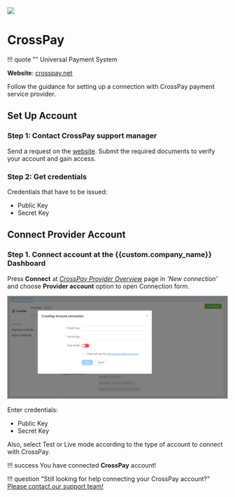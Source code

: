 <img src="https://static.openfintech.io/payment_providers/name/logo.svg?w=400" width="400px" >

# CrossPay

!!! quote ""
    Universal Payment System

**Website**: [crosspay.net](https://crosspay.net/)

Follow the guidance for setting up a connection with CrossPay payment service provider.

## Set Up Account

### Step 1: Contact CrossPay support manager

Send a request on the [website](https://crosspay.net/). Submit the required documents to verify your account and gain access.

### Step 2: Get credentials

Credentials that have to be issued:

* Public Key
* Secret Key

## Connect Provider Account

### Step 1. Connect account at the {{custom.company_name}} Dashboard

Press **Connect** at [*CrossPay Provider Overview*]({{custom.dashboard_base_url}}connect-directory/payment-providers/crosspay/general) page in *'New connection'* and choose **Provider account** option to open Connection form.

![Connect](images/provider-account.png)

Enter credentials:

* Public Key
* Secret Key

Also, select Test or Live mode according to the type of account to connect with CrossPay.

!!! success
    You have connected **CrossPay** account!

<!--

## Connect H2H Merchant Account

### Step 1. Connect H2H account at the {{custom.company_name}} Dashboard

Press **Connect** at [*CrossPay Provider Overview*]({{custom.dashboard_base_url}}connect-directory/payment-providers/CrossPay/general) page in *'New connection'* and choose **H2H Merchant account** option to open Connection form.

![Connect](images/h2h-merchant-account.png)

Enter credentials:

[//]: # (Select Test or Live mode according to the type of account to connect with CrossPay.)

Choose Currency and Features. You can set these parameters according to available currencies and features for your CrossPay account, but it is necessary to check details of the connection with your {{custom.company_name}} account manager.

!!! success
    You have connected **CrossPay** H2H merchant account!

-->

!!! question "Still looking for help connecting your CrossPay account?"
    <!--email_off-->[Please contact our support team!](mailto:{{custom.support_email}})<!--/email_off-->
